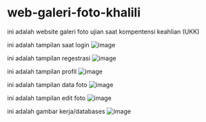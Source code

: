 # web-galeri-foto-khalili
ini adalah website galeri foto ujian saat kompentensi keahlian (UKK)

ini adalah tampilan saat login
![image](https://github.com/khallili/web-galeri-foto-khalili/assets/159092427/f5a566d6-e8c8-4922-bddb-3911d24d5edd)

ini adalah tampilan regestrasi
![image](https://github.com/khallili/web-galeri-foto-khalili/assets/159092427/376608ab-d1fa-4e0e-952c-25835402c205)


ini adalah tampilan  profil
![image](https://github.com/khallili/web-galeri-foto-khalili/assets/159092427/143a3cdc-a57c-491a-9562-c71257edd523)


ini adalah tampilan data foto
![image](https://github.com/khallili/web-galeri-foto-khalili/assets/159092427/b149fa46-d55a-4e30-a565-146bd8d07a4a)


ini adalah tampilan edit foto
![image](https://github.com/khallili/web-galeri-foto-khalili/assets/159092427/b6501d1c-7bad-4ae6-8bd6-3d8c05bfba7b)


ini adalah gambar kerja/databases
![image](https://github.com/khallili/web-galeri-foto-khalili/assets/159092427/8d8f731c-1dfa-4bb2-883b-12380fb45ba4)




